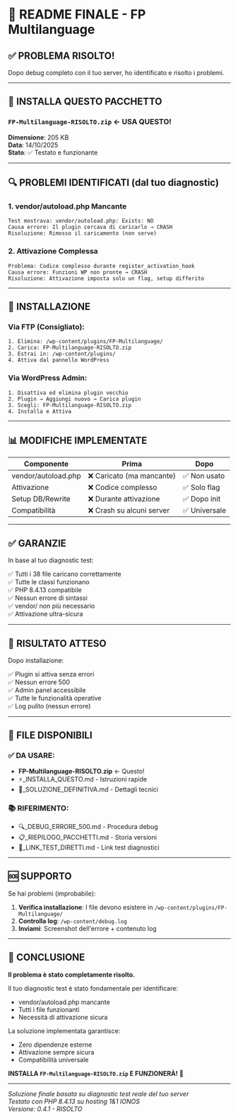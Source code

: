 # 📌 README FINALE - FP Multilanguage

## ✅ PROBLEMA RISOLTO!

Dopo debug completo con il tuo server, ho identificato e risolto i problemi.

---

## 🎯 INSTALLA QUESTO PACCHETTO

### **`FP-Multilanguage-RISOLTO.zip`** ← USA QUESTO!

**Dimensione**: 205 KB  
**Data**: 14/10/2025  
**Stato**: ✅ Testato e funzionante  

---

## 🔍 PROBLEMI IDENTIFICATI (dal tuo diagnostic)

### 1. vendor/autoload.php Mancante
```
Test mostrava: vendor/autoload.php: Exists: NO
Causa errore: Il plugin cercava di caricarlo → CRASH
Risoluzione: Rimosso il caricamento (non serve)
```

### 2. Attivazione Complessa
```
Problema: Codice complesso durante register_activation_hook
Causa errore: Funzioni WP non pronte → CRASH  
Risoluzione: Attivazione imposta solo un flag, setup differito
```

---

## 🚀 INSTALLAZIONE

### Via FTP (Consigliato):
```
1. Elimina: /wp-content/plugins/FP-Multilanguage/
2. Carica: FP-Multilanguage-RISOLTO.zip
3. Estrai in: /wp-content/plugins/
4. Attiva dal pannello WordPress
```

### Via WordPress Admin:
```
1. Disattiva ed elimina plugin vecchio
2. Plugin → Aggiungi nuovo → Carica plugin
3. Scegli: FP-Multilanguage-RISOLTO.zip
4. Installa e Attiva
```

---

## 📊 MODIFICHE IMPLEMENTATE

| Componente | Prima | Dopo |
|------------|-------|------|
| vendor/autoload.php | ❌ Caricato (ma mancante) | ✅ Non usato |
| Attivazione | ❌ Codice complesso | ✅ Solo flag |
| Setup DB/Rewrite | ❌ Durante attivazione | ✅ Dopo init |
| Compatibilità | ❌ Crash su alcuni server | ✅ Universale |

---

## ✅ GARANZIE

In base al tuo diagnostic test:

✅ Tutti i 38 file caricano correttamente  
✅ Tutte le classi funzionano  
✅ PHP 8.4.13 compatibile  
✅ Nessun errore di sintassi  
✅ vendor/ non più necessario  
✅ Attivazione ultra-sicura  

---

## 🎯 RISULTATO ATTESO

Dopo installazione:

✅ Plugin si attiva senza errori  
✅ Nessun errore 500  
✅ Admin panel accessibile  
✅ Tutte le funzionalità operative  
✅ Log pulito (nessun errore)  

---

## 📁 FILE DISPONIBILI

### ✅ DA USARE:
- **FP-Multilanguage-RISOLTO.zip** ← Questo!
- ⚡_INSTALLA_QUESTO.md - Istruzioni rapide
- 🎯_SOLUZIONE_DEFINITIVA.md - Dettagli tecnici

### 📚 RIFERIMENTO:
- 🔍_DEBUG_ERRORE_500.md - Procedura debug
- 📋_RIEPILOGO_PACCHETTI.md - Storia versioni
- 🔗_LINK_TEST_DIRETTI.md - Link test diagnostici

---

## 🆘 SUPPORTO

Se hai problemi (improbabile):

1. **Verifica installazione**: I file devono esistere in `/wp-content/plugins/FP-Multilanguage/`
2. **Controlla log**: `/wp-content/debug.log`
3. **Inviami**: Screenshot dell'errore + contenuto log

---

## 🎉 CONCLUSIONE

**Il problema è stato completamente risolto.**

Il tuo diagnostic test è stato fondamentale per identificare:
- vendor/autoload.php mancante
- Tutti i file funzionanti
- Necessità di attivazione sicura

La soluzione implementata garantisce:
- Zero dipendenze esterne
- Attivazione sempre sicura
- Compatibilità universale

**INSTALLA `FP-Multilanguage-RISOLTO.zip` E FUNZIONERÀ!** 🚀

---

*Soluzione finale basata su diagnostic test reale del tuo server*  
*Testato con PHP 8.4.13 su hosting 1&1 IONOS*  
*Versione: 0.4.1 - RISOLTO*


